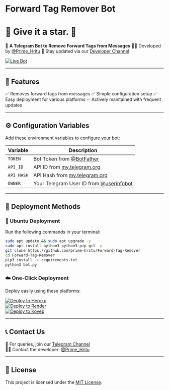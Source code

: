 **Forward Tag Remover Bot**
==========================

# 🌟 Give it a star. 🌟

🤖 **A Telegram Bot to Remove Forward Tags from Messages**
🧑‍💻 Developed by [@Prime_Hritu](https://t.me/Prime_Hritu)
📢 Stay updated via our [Developer Channel](https://t.me/Private_Bots)

[![Live Bot](https://img.shields.io/badge/Live-Bot-green?logo=telegram&logoColor=white)](https://t.me/FrwdTagRemoverBot)

---

## 🌟 Features
✅ Removes forward tags from messages
✅ Simple configuration setup
✅ Easy deployment for various platforms
✅ Actively maintained with frequent updates

---

## ⚙️ Configuration Variables
Add these environment variables to configure your bot:

| Variable           | Description                                                |
|--------------------|------------------------------------------------------------|
| `TOKEN`             | Bot Token from [@BotFather](https://t.me/BotFather)         |
| `API_ID`            | API ID from [my.telegram.org](https://my.telegram.org/apps) |
| `API_HASH`          | API Hash from [my.telegram.org](https://my.telegram.org/apps)|
| `OWNER`             | Your Telegram User ID from [@userinfobot](https://t.me/userinfobot) |

---

## 🚀 Deployment Methods

### 🐧 Ubuntu Deployment
Run the following commands in your terminal:
```bash
sudo apt update && sudo apt upgrade -y
sudo apt install python3 python3-pip git -y
git clone https://github.com/prime-hritu/Forward-Tag-Remover
cd Forward-Tag-Remover
pip3 install -r requirements.txt
python3 bot.py
```
### ☁️ One-Click Deployment
Deploy easily using these platforms:

[![Deploy to Heroku](https://www.herokucdn.com/deploy/button.svg)](https://dashboard.heroku.com/new?template=https%3A%2F%2Fgithub.com%2Fprime-hritu%2FForward-Tag-Remover)  
[![Deploy to Render](https://render.com/images/deploy-to-render-button.svg)](https://render.com/deploy?repo=https://github.com/MisteryDevs/Forward-Tag-Remover)  
[![Deploy to Koyeb](https://www.koyeb.com/static/images/deploy/button.svg)](https://app.koyeb.com/services/deploy?name=forward-tag-remover&repository=prime-hritu%2FForward-Tag-Remover&branch=main&type=git&env[TOKEN]=REPLACE_ME&env[OWNER]=REPLACE_ME&env[API_HASH]=REPLACE_ME&env[API_ID]=REPLACE_ME)

---

## 📞 Contact Us
💬 For queries, join our [Telegram Channel](https://t.me/Private_Bots)  
🧑‍💻 Contact the developer: [@Prime_Hritu](https://t.me/Prime_Hritu)  

---

## 🔖 License
This project is licensed under the [MIT License](LICENSE).
